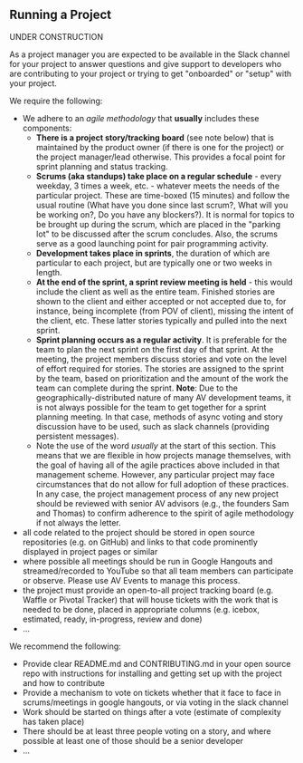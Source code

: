 Running a Project
-----------------

UNDER CONSTRUCTION

As a project manager you are expected to be available in the Slack channel for your project to answer questions and give support to developers who are contributing to your project or trying to get "onboarded" or "setup" with your project.

We require the following:

* We adhere to an *agile methodology* that **usually** includes these components:
  - **There is a project story/tracking board** (see note below) that is maintained by the product owner (if there is one for the project) or the project manager/lead otherwise.  This provides a focal point for sprint planning and status tracking.
  - **Scrums (aka standups) take place on a regular schedule** - every weekday, 3 times a week, etc. - whatever meets the needs of the particular project.  These are time-boxed (15 minutes) and follow the usual routine (What have you done since last scrum?, What will you be working on?, Do you have any blockers?).  It is normal for topics to be brought up during the scrum, which are placed in the "parking lot" to be discussed after the scrum concludes.  Also, the scrums serve as a good launching point for pair programming activity.
  - **Development takes place in sprints**, the duration of which are particular to each project, but are typically one or two weeks in length.
  - **At the end of the sprint, a sprint review meeting is held** - this would include the client as well as the entire team.  Finished stories are shown to the client and either accepted or not accepted due to, for instance, being incomplete (from POV of client), missing the intent of the client, etc.  These latter stories typically and pulled into the next sprint.
  - **Sprint planning occurs as a regular activity**.  It is preferable for the team to plan the next sprint on the first day of that sprint. At the meeting, the project members discuss stories and vote on the level of effort required for stories.  The stories are assigned to the sprint by the team, based on prioritization and the amount of the work the team can complete during the sprint. **Note**: Due to the geographically-distributed nature of many AV development teams, it is not always possible for the team to get together for a sprint planning meeting.  In that case, methods of async voting and story discussion have to be used, such as slack channels (providing persistent messages).
  - Note the use of the word *usually* at the start of this section.  This means that we are flexible in how projects manage themselves, with the goal of having all of the agile practices above included in that management scheme.   However, any particular project may face circumstances that do not allow for full adoption of these practices.  In any case, the project management process of any new project should be reviewed with senior AV advisors (e.g., the founders Sam and Thomas) to confirm adherence to the spirit of agile methodology if not always the letter.
* all code related to the project should be stored in open source repositories (e.g. on GitHub) and links to that code prominently displayed in project pages or similar
* where possible all meetings should be run in Google Hangouts and streamed/recorded to YouTube so that all team members can participate or observe.  Please use AV Events to manage this process.
* the project must provide an open-to-all project tracking board (e.g. Waffle or Pivotal Tracker) that will house tickets with the work that is needed to be done, placed in appropriate columns (e.g. icebox, estimated, ready, in-progress, review and done)
* ...

We recommend the following:

* Provide clear README.md and CONTRIBUTING.md in your open source repo with instructions for installing and getting set up with the project and how to contribute
* Provide a mechanism to vote on tickets whether that it face to face in scrums/meetings in google hangouts, or via voting in the slack channel
* Work should be started on things after a vote (estimate of complexity has taken place)
* There should be at least three people voting on a story, and where possible at least one of those should be a senior developer
* ...
